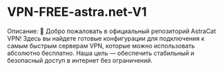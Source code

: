 # VPN-FREE-astra.net-V1
Описание: 🚀 Добро пожаловать в официальный  репозиторий AstraCat VPN! Здесь вы найдете готовые конфигурации для подключения к самым быстрым серверам VPN, которые можно использовать абсолютно бесплатно. Наша цель — обеспечить стабильный и безопасный доступ в интернет без ограничений.
